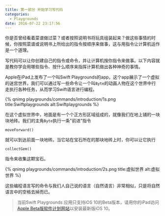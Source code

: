 ```yaml
---
title: 第一部分 开始学习写代码
categories:
  - Playgrounds
date: 2016-07-22 23:17:56
---
```




你是否曾经看着菜谱做过菜？或者按照说明书将玩具组装起来？做这些事情的时候，你按照菜谱或说明书上所给出的指令按顺序来做事，这与用指令让计算机运作是一个道理。

写代码可以让你创建自己的指令或命令，并让计算机按你指令来做事。以下内容就是教你学会用哪些指令、按什么顺序来指挥计算机做出各种神奇的事情。

Apple在iPad上发布了一个叫Swift Playgrounds的app，这个app展示了一个虚拟的迷宫世界，我们可以通过写一些命令让一个叫`Byte`的动画人物在这个世界中行走执行各种任务，从而学习Swift语言进行编程。

{% qnimg playgrounds/commands/introduction/1s.png title:Swiftplaygrounds alt:Swiftplaygrounds %}


在这个虚拟世界中，地面是有一个个正方形区域组成的，就像我们在地上铺的一块块地砖。我们的主角`Byte`执行一条"前进"指令

```
moveForward()
```

就可以到达前面一块地砖。当它站在宝石所在的那块地砖上时，你可以让它执行

```
collectGem()
```

指令来收集这颗宝石。

{% qnimg playgrounds/commands/introduction/2s.png title:虚拟世界 alt:虚拟世界 %}

<!-- ![虚拟世界](/images/commands/introduction/2s.png) -->

这些编程语言写的命令与我们人自己说的语言（自然语言）非常相似，只是将自然语言中的空格去掉而已。

> 当前Swift Playgrounds 应用只支持iOS 10的Beta版本，请用你的iPad访问[Apple Beta版软件计划网站](https://beta.apple.com)以安装最新版iOS 10。
